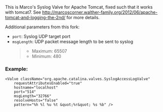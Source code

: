 This is Marco's Syslog Valve for Apache Tomcat, fixed such that it works with tomcat7.
See http://marcoscorner.walther-family.org/2012/06/apache-tomcat-and-logging-the-2nd/ for more details.

Additional parameters from this fork:
- `port`: Syslog UDP target port
- `msgLength`: UDP packet message length to be sent to syslog
  > - Maximum: 65507
  > - Minimum: 480

### Example:  
```
<Valve className="org.apache.catalina.valves.SyslogAccessLogValve"
	requestAttributesEnabled="true"
	hostname="localhost"
	port="514"
	msgLength="32766"
	resolveHosts="false"
	pattern="%h %l %u %t &quot;%r&quot; %s %b" />
```
